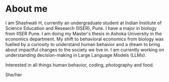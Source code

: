 # About me

I am Shashwati H, currently an undergraduate student at Indian Institute of Science Education and Research (IISER), Pune. I have a major in biology from IISER Pune. I am doing my Master's thesis in Ashoka University in the economics department. My shift to behavioral economics from biology was fuelled by a curiosity to understand human behavior and a dream to bring about impactful changes to the society we live in. I am currently working on understanding decision-making in Large Language Models (LLMs). 

Interested in all things human behavior, coding, photography and food.

She/her

